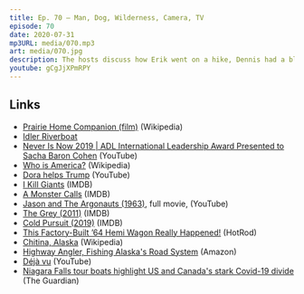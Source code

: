 ```yaml
---
title: Ep. 70 – Man, Dog, Wilderness, Camera, TV
episode: 70
date: 2020-07-31
mp3URL: media/070.mp3
art: media/070.jpg
description: The hosts discuss how Erik went on a hike, Dennis had a bloody mary, bovine digestion, the end of Trump's presidency, many movies from Sacha Baron Cohen to Liam Neeson, and Dennis' adventurous travels in Alaska.
youtube: gCgJjXPmRPY
---
```


## Links

- [Prairie Home Companion (film)](<https://en.wikipedia.org/wiki/A_Prairie_Home_Companion_(film)>) (Wikipedia)
- [Idler Riverboat](https://www.idlersouthhaven.com)
- [Never Is Now 2019 | ADL International Leadership Award Presented to Sacha Baron Cohen](https://www.youtube.com/watch?v=ymaWq5yZIYM) (YouTube)
- [Who is America?](https://en.wikipedia.org/wiki/Who_Is_America%3F) (Wikipedia)
- [Dora helps Trump](https://www.youtube.com/watch?v=wmdGRuWJ8dM) (YouTube)
- [I Kill Giants](https://www.imdb.com/title/tt4547194/) (IMDB)
- [A Monster Calls](https://www.imdb.com/title/tt3416532) (IMDB)
- [Jason and The Argonauts (1963)](https://www.youtube.com/watch?v=14rK5zBr1lU), full movie, (YouTube)
- [The Grey (2011)](https://www.imdb.com/title/tt1601913) (IMDB)
- [Cold Pursuit (2019)](https://www.imdb.com/title/tt5719748) (IMDB)
- [This Factory-Built ’64 Hemi Wagon Really Happened!](https://www.hotrod.com/articles/factory-built-64-hemi-wagon-really-happened/) (HotRod)
- [Chitina, Alaska](https://en.wikipedia.org/wiki/Chitina,_Alaska) (Wikipedia)
- [Highway Angler, Fishing Alaska's Road System](https://amzn.to/34sp37R) (Amazon)
- [Déjà vu](https://youtu.be/bV6ct37-p1I) (YouTube)
- [Niagara Falls tour boats highlight US and Canada's stark Covid-19 divide](https://www.theguardian.com/world/2020/jul/24/niagara-falls-tour-boats-us-canada-coronavirus) (The Guardian)
